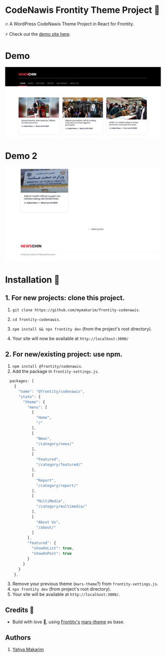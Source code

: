 # CodeNawis Frontity Theme Project :art:

:fire: A WordPress CodeNawis Theme Project in React for Frontity.

:zap: Check out the [demo site here](http://newschin.mymakarim.vercel.app//).

# Demo 

<p align="center">
  <img alt="Frontity en la consola" src="assets/demo.png">
</p>

# Demo 2 

<p align="center">
  <img alt="Frontity en la consola" src="assets/demo-2.png">
</p>

# Installation :wrench:

## 1. For new projects: clone this project.

1. `git clone https://github.com/mymakarim/frontity-codenawis`.
2. `cd frontity-codenawis`.
3. `npm install && npx frontity dev` (from the project's root directory).

4. Your site will now be available at `http://localhost:3000/`

## 2. For new/existing project: use npm.

1. `npm install @frontity/codenawis`.
2. Add the package in `frontity-settings.js`.

```javascript
  packages: [
    {
      "name": "@frontity/codenawis",
      "state": {
        "theme": {
          "menu": [
            [
              "Home",
              "/"
            ],
            [
              "News",
              "/category/news/"
            ],
            [
              "Featured",
              "/category/featured/"
            ],
            [
              "Report",
              "/category/report/"
            ],
            [
              "MultiMedia",
              "/category/multimedia/"
            ],
            [
              "About Us",
              "/about/"
            ]
          ],
          "featured": {
            "showOnList": true,
            "showOnPost": true
          }
        }
      }
    },
```

3. Remove your previous theme (`mars-theme`?) from `frontity-settings.js`.
4. `npx frontity dev` (from project's root directory).
5. Your site will be available at `http://localhost:3000/`.

## Credits :white_flower:

- Build with love :blue_heart:, using [Frontity's](https://frontity.org) [mars-theme](https://www.npmjs.com/package/@frontity/mars-theme) as base.

## Authors

1. [Yahya Makarim](https://instagram.com/codenawis)